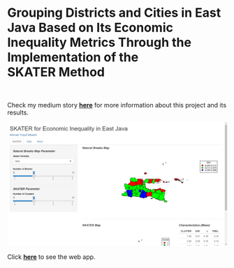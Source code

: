 # Grouping Districts and Cities in East Java Based on Its Economic Inequality Metrics Through the Implementation of the SKATER Method

![]()

Check my medium story [**here**]() for more information about this project and its results.

![App Preview](https://github.com/ayusufalba25/SKATER-for-Economic-Inequality-in-East-Java/blob/master/Image/App%20Preview.png)

Click [**here**]() to see the web app.
